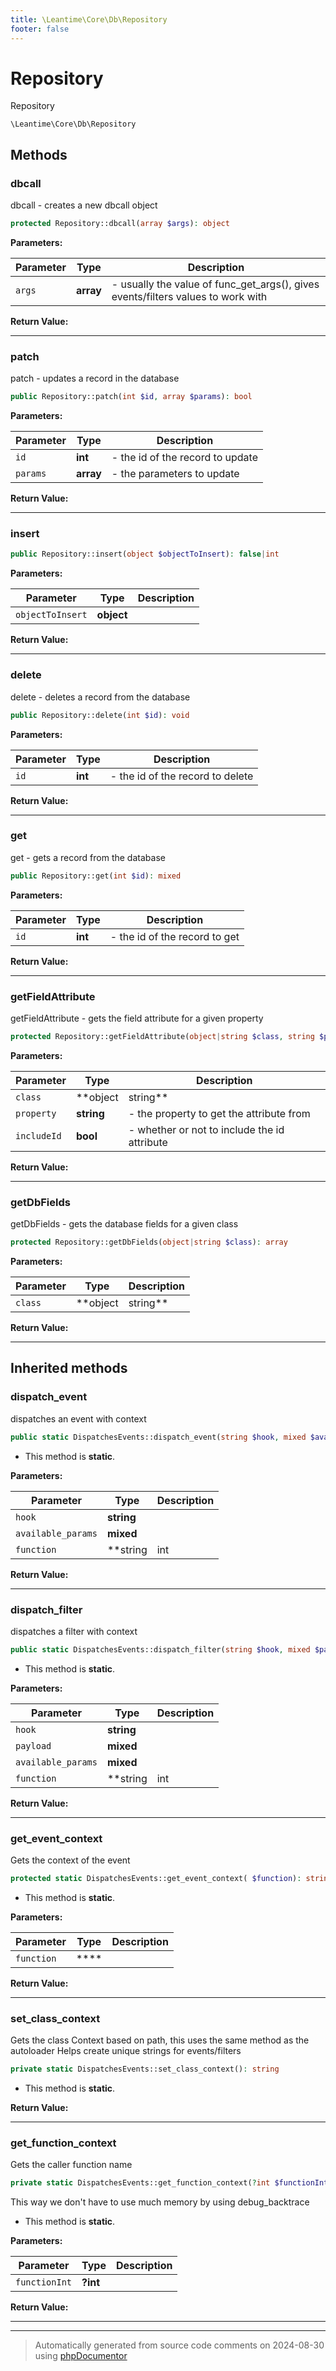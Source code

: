```yaml
---
title: \Leantime\Core\Db\Repository
footer: false
---
```


# Repository

Repository


`\Leantime\Core\Db\Repository`




## Methods

### dbcall

dbcall - creates a new dbcall object

```php
protected Repository::dbcall(array $args): object
```








**Parameters:**

| Parameter | Type | Description |
|-----------|------|-------------|
| `args` | **array** | - usually the value of func_get_args(), gives events/filters values to work with |


**Return Value:**





---
### patch

patch - updates a record in the database

```php
public Repository::patch(int $id, array $params): bool
```








**Parameters:**

| Parameter | Type | Description |
|-----------|------|-------------|
| `id` | **int** | - the id of the record to update |
| `params` | **array** | - the parameters to update |


**Return Value:**





---
### insert



```php
public Repository::insert(object $objectToInsert): false|int
```








**Parameters:**

| Parameter | Type | Description |
|-----------|------|-------------|
| `objectToInsert` | **object** |  |


**Return Value:**





---
### delete

delete - deletes a record from the database

```php
public Repository::delete(int $id): void
```








**Parameters:**

| Parameter | Type | Description |
|-----------|------|-------------|
| `id` | **int** | - the id of the record to delete |


**Return Value:**





---
### get

get - gets a record from the database

```php
public Repository::get(int $id): mixed
```








**Parameters:**

| Parameter | Type | Description |
|-----------|------|-------------|
| `id` | **int** | - the id of the record to get |


**Return Value:**





---
### getFieldAttribute

getFieldAttribute - gets the field attribute for a given property

```php
protected Repository::getFieldAttribute(object|string $class, string $property, bool $includeId = false): array|false
```








**Parameters:**

| Parameter | Type | Description |
|-----------|------|-------------|
| `class` | **object|string** | - the class to get the attribute from |
| `property` | **string** | - the property to get the attribute from |
| `includeId` | **bool** | - whether or not to include the id attribute |


**Return Value:**





---
### getDbFields

getDbFields - gets the database fields for a given class

```php
protected Repository::getDbFields(object|string $class): array
```








**Parameters:**

| Parameter | Type | Description |
|-----------|------|-------------|
| `class` | **object|string** | - the class to get the fields from |


**Return Value:**





---


## Inherited methods

### dispatch_event

dispatches an event with context

```php
public static DispatchesEvents::dispatch_event(string $hook, mixed $available_params = [], string|int|null $function = null): void
```



* This method is **static**.




**Parameters:**

| Parameter | Type | Description |
|-----------|------|-------------|
| `hook` | **string** |  |
| `available_params` | **mixed** |  |
| `function` | **string|int|null** |  |


**Return Value:**





---
### dispatch_filter

dispatches a filter with context

```php
public static DispatchesEvents::dispatch_filter(string $hook, mixed $payload, mixed $available_params = [], string|int|null $function = null): mixed
```



* This method is **static**.




**Parameters:**

| Parameter | Type | Description |
|-----------|------|-------------|
| `hook` | **string** |  |
| `payload` | **mixed** |  |
| `available_params` | **mixed** |  |
| `function` | **string|int|null** |  |


**Return Value:**





---
### get_event_context

Gets the context of the event

```php
protected static DispatchesEvents::get_event_context( $function): string
```



* This method is **static**.




**Parameters:**

| Parameter | Type | Description |
|-----------|------|-------------|
| `function` | **** |  |


**Return Value:**





---
### set_class_context

Gets the class Context based on path, this uses the same method as the autoloader
Helps create unique strings for events/filters

```php
private static DispatchesEvents::set_class_context(): string
```



* This method is **static**.





**Return Value:**





---
### get_function_context

Gets the caller function name

```php
private static DispatchesEvents::get_function_context(?int $functionInt = null): string
```

This way we don't have to use much memory by using debug_backtrace

* This method is **static**.




**Parameters:**

| Parameter | Type | Description |
|-----------|------|-------------|
| `functionInt` | **?int** |  |


**Return Value:**





---


---
> Automatically generated from source code comments on 2024-08-30 using [phpDocumentor](http://www.phpdoc.org/)
